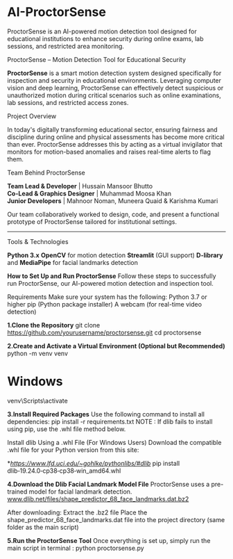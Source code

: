 # AI-ProctorSense
ProctorSense is an AI-powered motion detection tool designed for educational institutions to enhance security during online exams, lab sessions, and restricted area monitoring.


 ProctorSense – Motion Detection Tool for Educational Security

**ProctorSense** is a smart motion detection system designed specifically for inspection and security in educational environments. Leveraging computer vision and deep learning, ProctorSense can effectively detect suspicious or unauthorized motion during critical scenarios such as online examinations, lab sessions, and restricted access zones.

Project Overview

In today's digitally transforming educational sector, ensuring fairness and discipline during online and physical assessments has become more critical than ever. ProctorSense addresses this by acting as a virtual invigilator that monitors for motion-based anomalies and raises real-time alerts to flag them.


Team Behind ProctorSense

**Team Lead & Developer**   | Hussain Mansoor Bhutto    
**Co-Lead & Graphics Designer** | Muhammad Moosa Khan        
**Junior Developers**     | Mahnoor Noman, Muneera Quaid & Karishma Kumari          

Our team collaboratively worked to design, code, and present a functional prototype of ProctorSense tailored for institutional settings.

---

Tools & Technologies

**Python 3.x**
**OpenCV** for motion detection
**Streamlit** (GUI support)
**D-library** and **MediaPipe** for facial landmarks detection

**How to Set Up and Run ProctorSense**
Follow these steps to successfully run ProctorSense, our AI-powered motion detection and inspection tool.

Requirements
Make sure your system has the following:
Python 3.7 or higher
pip (Python package installer)
A webcam (for real-time video detection)

**1.Clone the Repository**
git clone https://github.com/yourusername/proctorsense.git
cd proctorsense

**2.Create and Activate a Virtual Environment (Optional but Recommended)**
python -m venv venv
# Windows
venv\Scripts\activate

**3.Install Required Packages**
Use the following command to install all dependencies:
pip install -r requirements.txt
NOTE : If dlib fails to install using pip, use the .whl file method below.

Install dlib Using a .whl File (For Windows Users)
Download the compatible .whl file for your Python version from this site:

**https://www.lfd.uci.edu/~gohlke/pythonlibs/#dlib*
pip install dlib‑19.24.0‑cp38‑cp38‑win_amd64.whl

**4.Download the Dlib Facial Landmark Model File**
ProctorSense uses a pre-trained model for facial landmark detection.
www.dlib.net/files/shape_predictor_68_face_landmarks.dat.bz2

After downloading:
Extract the .bz2 file
Place the shape_predictor_68_face_landmarks.dat file into the project directory (same folder as the main script)

**5.Run the ProctorSense Tool**
Once everything is set up, simply run the main script in terminal :
python proctorsense.py







